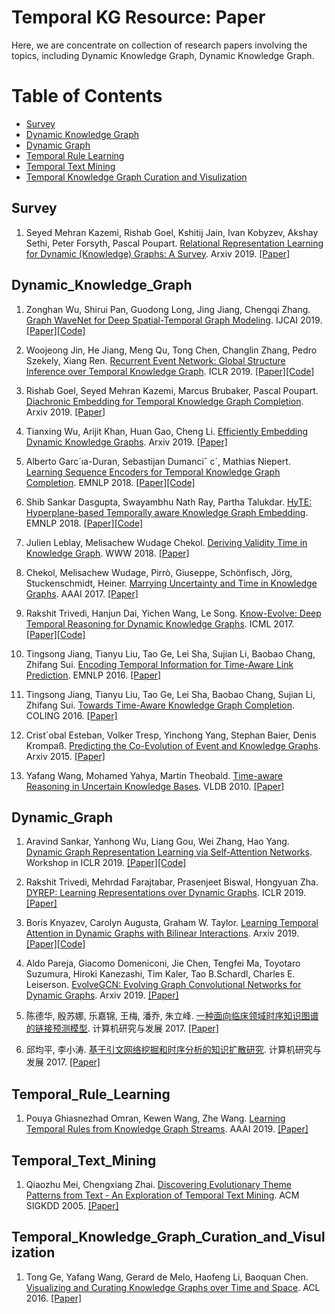 # Temporal KG Resource: Paper


Here, we are concentrate on collection of research papers involving the topics, including Dynamic Knowledge Graph, Dynamic Knowledge Graph.   


Table of Contents
=================

  * [Survey](#Survey)
  * [Dynamic Knowledge Graph](#Dynamic_Knowledge_Graph)
  * [Dynamic Graph](#Dynamic_Graph)
  * [Temporal Rule Learning](#Temporal_Rule_Learning)
  * [Temporal Text Mining](#Temporal_Text_Mining)
  * [Temporal Knowledge Graph Curation and Visulization](#Temporal_Knowledge_Graph_Curation_and_Visulization)
  


## Survey
1. Seyed Mehran Kazemi, Rishab Goel, Kshitij Jain, Ivan Kobyzev, Akshay Sethi, Peter Forsyth, Pascal Poupart. [Relational Representation Learning for Dynamic (Knowledge) Graphs: A Survey](https://arxiv.org/pdf/1905.11485.pdf). Arxiv 2019. [[Paper]](https://arxiv.org/abs/1905.11485)


## Dynamic_Knowledge_Graph
1. Zonghan Wu, Shirui Pan, Guodong Long, Jing Jiang, Chengqi Zhang. [Graph WaveNet for Deep Spatial-Temporal Graph Modeling](https://www.ijcai.org/proceedings/2019/0264.pdf). IJCAI 2019. [[Paper]](https://www.ijcai.org/proceedings/2019/0264.pdf)[[Code]](https://github.com/nnzhan/Graph-WaveNet)

2. Woojeong Jin, He Jiang, Meng Qu, Tong Chen, Changlin Zhang, Pedro Szekely, Xiang Ren. [Recurrent Event Network: Global Structure Inference over Temporal Knowledge Graph](https://arxiv.org/pdf/1904.05530.pdf). ICLR 2019. [[Paper]](https://arxiv.org/abs/1904.05530?context=cs.LG)[[Code]](https://github.com/INK-USC/RE-Net)

3. Rishab Goel, Seyed Mehran Kazemi, Marcus Brubaker, Pascal Poupart. [Diachronic Embedding for Temporal Knowledge Graph Completion](https://arxiv.org/pdf/1907.03143.pdf). Arxiv 2019. [[Paper]](https://arxiv.org/abs/1907.03143)

4. Tianxing Wu, Arijit Khan, Huan Gao, Cheng Li. [Efficiently Embedding Dynamic Knowledge Graphs](https://arxiv.org/pdf/1910.06708.pdf). Arxiv 2019. [[Paper]](https://arxiv.org/abs/1910.06708)

5. Alberto Garc´ıa-Duran, Sebastijan Dumanciˇ c´, Mathias Niepert. [Learning Sequence Encoders for Temporal Knowledge Graph Completion](https://www.aclweb.org/anthology/D18-1516.pdf). EMNLP 2018. [[Paper]](https://www.aclweb.org/anthology/D18-1516/)[[Code]](https://github.com/bsantraigi/TA_TransE)

6. Shib Sankar Dasgupta, Swayambhu Nath Ray, Partha Talukdar. [HyTE: Hyperplane-based Temporally aware Knowledge Graph Embedding](http://talukdar.net/papers/emnlp2018_HyTE.pdf). EMNLP 2018. [[Paper]](http://talukdar.net/papers/emnlp2018_HyTE.pdf)[[Code]](https://github.com/malllabiisc/HyTE)

7. Julien Leblay, Melisachew Wudage Chekol. [Deriving Validity Time in Knowledge Graph](http://delivery.acm.org/10.1145/3200000/3191639/p1771-leblay.pdf?ip=166.111.68.66&id=3191639&acc=OPEN&key=BF85BBA5741FDC6E%2E587F3204F5B62A59%2E4D4702B0C3E38B35%2E6D218144511F3437&__acm__=1576559641_ddadf07828bb77c3beef18fea5fccc8f). WWW 2018. [[Paper]](http://delivery.acm.org/10.1145/3200000/3191639/p1771-leblay.pdf?ip=166.111.68.66&id=3191639&acc=OPEN&key=BF85BBA5741FDC6E%2E587F3204F5B62A59%2E4D4702B0C3E38B35%2E6D218144511F3437&__acm__=1576559641_ddadf07828bb77c3beef18fea5fccc8f)

8. Chekol, Melisachew Wudage, Pirrò, Giuseppe, Schönfisch, Jörg, Stuckenschmidt, Heiner. [Marrying Uncertainty and Time in Knowledge Graphs](https://madoc.bib.uni-mannheim.de/41533/). AAAI 2017. [[Paper]](https://madoc.bib.uni-mannheim.de/41533/)

9. Rakshit Trivedi, Hanjun Dai, Yichen Wang, Le Song. [Know-Evolve: Deep Temporal Reasoning for Dynamic Knowledge Graphs](https://arxiv.org/pdf/1705.05742.pdf). ICML 2017. [[Paper]](https://arxiv.org/pdf/1705.05742.pdf)[[Code]](https://github.com/rstriv/Know-Evolve)

10. Tingsong Jiang, Tianyu Liu, Tao Ge, Lei Sha, Sujian Li, Baobao Chang, Zhifang Sui. [Encoding Temporal Information for Time-Aware Link Prediction](https://tyliupku.github.io/papers/emnlp2016_jiang.pdf). EMNLP 2016. [[Paper]](https://tyliupku.github.io/papers/emnlp2016_jiang.pdf)

11. Tingsong Jiang, Tianyu Liu, Tao Ge, Lei Sha, Baobao Chang, Sujian Li, Zhifang Sui. [Towards Time-Aware Knowledge Graph Completion](https://www.aclweb.org/anthology/C16-1161.pdf). COLING 2016. [[Paper]](https://www.aclweb.org/anthology/C16-1161.pdf)

12. Crist´obal Esteban, Volker Tresp, Yinchong Yang, Stephan Baier, Denis Krompaß. [Predicting the Co-Evolution of Event and Knowledge Graphs](https://arxiv.org/pdf/1512.06900.pdf). Arxiv 2015. [[Paper]](https://arxiv.org/abs/1512.06900?context=cs)

13. Yafang Wang, Mohamed Yahya, Martin Theobald. [Time-aware Reasoning in Uncertain Knowledge Bases](http://halma.mpi-inf.mpg.de/intranet/ag5/ag5publ.nsf/3561a79a83e6557ac1256b91004f4bdd/65e353035499f7f5c125780b00530dd9!OpenDocument&ExpandSection=1). VLDB 2010. [[Paper]](http://halma.mpi-inf.mpg.de/intranet/ag5/ag5publ.nsf/3561a79a83e6557ac1256b91004f4bdd/65e353035499f7f5c125780b00530dd9!OpenDocument&ExpandSection=1)


## Dynamic_Graph
1. Aravind Sankar, Yanhong Wu, Liang Gou, Wei Zhang, Hao Yang. [Dynamic Graph Representation Learning via Self-Attention Networks](https://arxiv.org/pdf/1812.09430.pdf). Workshop in ICLR 2019. [[Paper]](https://arxiv.org/pdf/1812.09430.pdf)[[Code]](https://github.com/aravindsankar28/DySAT)

2. Rakshit Trivedi, Mehrdad Farajtabar, Prasenjeet Biswal, Hongyuan Zha. [DYREP: Learning Representations over Dynamic Graphs](https://openreview.net/pdf?id=HyePrhR5KX). ICLR 2019. [[Paper]](https://openreview.net/pdf?id=HyePrhR5KX)

3. Boris Knyazev, Carolyn Augusta, Graham W. Taylor. [Learning Temporal Attention in Dynamic Graphs with Bilinear Interactions](https://arxiv.org/pdf/1909.10367v1.pdf). Arxiv 2019. [[Paper]](https://arxiv.org/pdf/1909.10367v1.pdf)[[Code]](https://github.com/uoguelph-mlrg/LDG)

4. Aldo Pareja, Giacomo Domeniconi, Jie Chen, Tengfei Ma, Toyotaro Suzumura, Hiroki Kanezashi, Tim Kaler, Tao B.Schardl, Charles E. Leiserson. [EvolveGCN: Evolving Graph Convolutional Networks for Dynamic Graphs](https://arxiv.org/pdf/1902.10191.pdf). Arxiv 2019. [[Paper]](https://arxiv.org/pdf/1902.10191.pdf)


5. 陈德华, 殷苏娜, 乐嘉锦, 王梅, 潘乔, 朱立峰. [一种面向临床领域时序知识图谱的链接预测模型](paper/A_Linkprediction_model_for_CTKG.pdf). 计算机研究与发展 2017. [[Paper]](paper/A_Linkprediction_model_for_CTKG.pdf)


6. 邱均平, 李小涛. [基于引文网络挖掘和时序分析的知识扩散研究](paper/knowledge_diffusion_research_based_citation_network.pdf). 计算机研究与发展 2017. [[Paper]](paper/knowledge_diffusion_research_based_citation_network.pdf)


## Temporal_Rule_Learning
1. Pouya Ghiasnezhad Omran, Kewen Wang, Zhe Wang. [Learning Temporal Rules from Knowledge Graph Streams](http://ceur-ws.org/Vol-2350/paper15.pdf). AAAI 2019. [[Paper]](http://ceur-ws.org/Vol-2350/paper15.pdf)


## Temporal_Text_Mining
1. Qiaozhu Mei, Chengxiang Zhai. [Discovering Evolutionary Theme Patterns from Text - An Exploration of Temporal Text Mining](http://sifaka.cs.uiuc.edu/czhai/pub/kdd05-ttm.pdf). ACM SIGKDD 2005. [[Paper]](http://sifaka.cs.uiuc.edu/czhai/pub/kdd05-ttm.pdf)


## Temporal_Knowledge_Graph_Curation_and_Visulization
1. Tong Ge, Yafang Wang, Gerard de Melo, Haofeng Li, Baoquan Chen. [Visualizing and Curating Knowledge Graphs over Time and Space](https://cfcs.pku.edu.cn/baoquan/docs/20180622092332092707.pdf). ACL 2016. [[Paper]](https://cfcs.pku.edu.cn/baoquan/docs/20180622092332092707.pdf)
